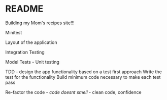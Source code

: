 # README

Building my Mom's recipes site!!!  

Minitest

Layout of the application

Integration Testing 

Model Tests - Unit testing

TDD - design the app functionality based on a test first approach
Write the test for the functionality 
Build minimum code necessary to make each test pass

Re-factor the code - *code doesnt smell* - clean code, confidence

